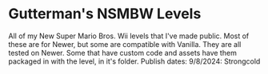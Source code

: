# Gutterman's NSMBW Levels
All of my New Super Mario Bros. Wii levels that I've made public.
Most of these are for Newer, but some are compatible with Vanilla. They are all tested on Newer. Some that have custom code and assets have them packaged in with the level, in it's folder.
Publish dates:
9/8/2024: Strongcold
